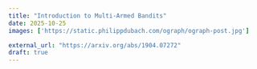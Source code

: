 ```yaml
---
title: "Introduction to Multi-Armed Bandits"
date: 2025-10-25
images: ['https://static.philippdubach.com/ograph/ograph-post.jpg']

external_url: "https://arxiv.org/abs/1904.07272"
draft: true
---
```




